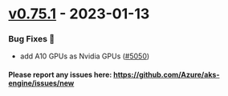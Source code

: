 
<a name="v0.75.1"></a>
# [v0.75.1] - 2023-01-13

### Bug Fixes 🐞
- add A10 GPUs as Nvidia GPUs ([#5050](https://github.com/Azure/aks-engine/pull/5050))

#### Please report any issues here: https://github.com/Azure/aks-engine/issues/new
[Unreleased]: https://github.com/Azure/aks-engine/compare/v0.75.1...HEAD
[v0.75.1]: https://github.com/Azure/aks-engine/compare/v0.75.0...v0.75.1
